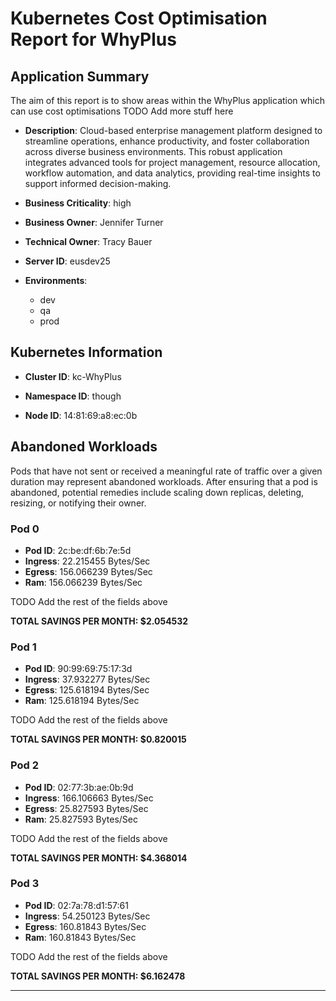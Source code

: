 # Kubernetes Cost Optimisation Report for WhyPlus

## Application Summary

The aim of this report is to show areas within the WhyPlus application which can use cost optimisations 
 TODO Add more stuff here

- **Description**: Cloud-based enterprise management platform designed to streamline operations, enhance productivity, and foster collaboration across diverse business environments. This robust application integrates advanced tools for project management, resource allocation, workflow automation, and data analytics, providing real-time insights to support informed decision-making.

- **Business Criticality**: high

- **Business Owner**: Jennifer Turner

- **Technical Owner**: Tracy Bauer

- **Server ID**: eusdev25

- **Environments**: 

	 - dev
	- qa
	- prod
## Kubernetes Information
- **Cluster ID**: kc-WhyPlus

- **Namespace ID**: though

- **Node ID**: 14:81:69:a8:ec:0b

## Abandoned Workloads
Pods that have not sent or received a meaningful rate of traffic over a given duration may represent abandoned workloads. After ensuring that a pod is abandoned, potential remedies include scaling down replicas, deleting, resizing, or notifying their owner.

### Pod 0
- **Pod ID**: 2c:be:df:6b:7e:5d
- **Ingress**: 22.215455 Bytes/Sec
- **Egress**: 156.066239 Bytes/Sec
- **Ram**: 156.066239 Bytes/Sec




 TODO Add the rest of the fields above


**TOTAL SAVINGS PER MONTH: $2.054532**

### Pod 1
- **Pod ID**: 90:99:69:75:17:3d
- **Ingress**: 37.932277 Bytes/Sec
- **Egress**: 125.618194 Bytes/Sec
- **Ram**: 125.618194 Bytes/Sec




 TODO Add the rest of the fields above


**TOTAL SAVINGS PER MONTH: $0.820015**

### Pod 2
- **Pod ID**: 02:77:3b:ae:0b:9d
- **Ingress**: 166.106663 Bytes/Sec
- **Egress**: 25.827593 Bytes/Sec
- **Ram**: 25.827593 Bytes/Sec




 TODO Add the rest of the fields above


**TOTAL SAVINGS PER MONTH: $4.368014**

### Pod 3
- **Pod ID**: 02:7a:78:d1:57:61
- **Ingress**: 54.250123 Bytes/Sec
- **Egress**: 160.81843 Bytes/Sec
- **Ram**: 160.81843 Bytes/Sec




 TODO Add the rest of the fields above


**TOTAL SAVINGS PER MONTH: $6.162478**


---
